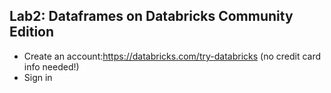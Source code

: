 ## Lab2: Dataframes on Databricks Community Edition

- Create an account:https://databricks.com/try-databricks (no credit card info needed!)
- Sign in
